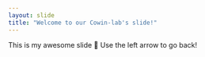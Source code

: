 ```yaml
---
layout: slide
title: "Welcome to our Cowin-lab's slide!"
---
```

This is my awesome slide :tada:
Use the left arrow to go back!

